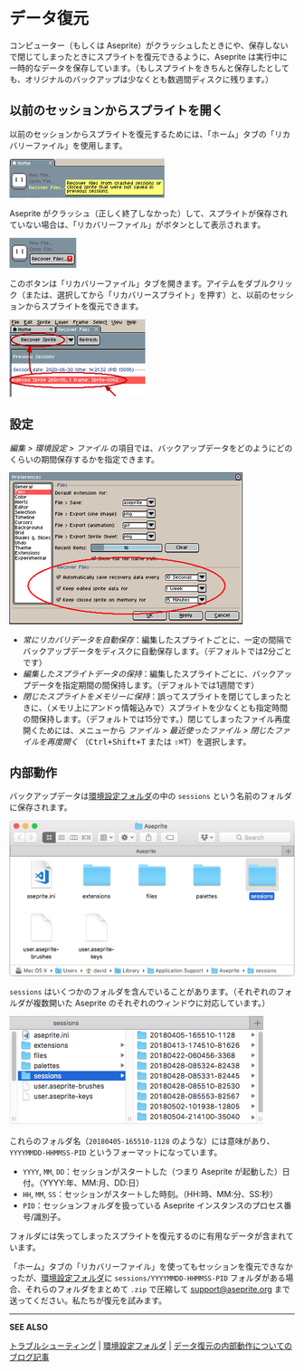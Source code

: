 # データ復元

コンピューター（もしくは Aseprite）がクラッシュしたときにや、保存しないで閉じてしまったときにスプライトを復元できるように、Aseprite は実行中に一時的なデータを保存しています。（もしスプライトをきちんと保存したとしても、オリジナルのバックアップは少なくとも数週間ディスクに残ります。）

## 以前のセッションからスプライトを開く

以前のセッションからスプライトを復元するためには、「ホーム」タブの「リカバリーファイル」を使用します。

<p><img src="./data-recovery/home-tab.png" alt="Home tab" class="x2" /></p>

Aseprite がクラッシュ（正しく終了しなかった）して、スプライトが保存されていない場合は、「リカバリーファイル」がボタンとして表示されます。

<p><img src="./data-recovery/home-tab-after-crash.png" alt="Home tab" class="x2" /></p>

このボタンは「リカバリーファイル」タブを開きます。アイテムをダブルクリック（または、選択してから「リカバリースプライト」を押す）と、以前のセッションからスプライトを復元できます。

<p><img src="./data-recovery/recover-files-tab.png" alt="Home tab" class="x2" /></p>

## 設定

*編集 > 環境設定 > ファイル* の項目では、バックアップデータをどのようにどのくらいの期間保存するかを指定できます。

![Data Recovery Preferences](data-recovery/recover-data-preferences.png)

* *常にリカバリデータを自動保存*：編集したスプライトごとに、一定の間隔でバックアップデータをディスクに自動保存します。（デフォルトでは2分ごとです）
* *編集したスプライトデータの保持*：編集したスプライトごとに、バックアップデータを指定期間の間保持します。（デフォルトでは1週間です）
* *閉じたスプライトをメモリーに保持*：誤ってスプライトを閉じてしまったときに、（メモリ上にアンドゥ情報込みで）スプライトを少なくとも指定時間の間保持します。（デフォルトでは15分です。）閉じてしまったファイル再度開くためには、メニューから *ファイル > 最近使ったファイル > 閉じたファイルを再度開く* （<kbd>Ctrl+Shift+T</kbd> または <kbd>⇧⌘T</kbd>）を選択します。

## 内部動作

バックアップデータは[環境設定フォルダ](preferences-folder.md)の中の `sessions` という名前のフォルダに保存されます。

![Sessions Folder](data-recovery/sessions-folder-focused.png)

`sessions` はいくつかのフォルダを含んでいることがあります。（それぞれのフォルダが複数開いた Aseprite のそれぞれのウィンドウに対応しています。）

![Inside Sessions Folder](data-recovery/in-sessions-folder.png)

これらのフォルダ名（`20180405-165510-1128` のような）には意味があり、`YYYYMMDD-HHMMSS-PID` というフォーマットになっています。

* `YYYY`, `MM`, `DD`：セッションがスタートした（つまり Aseprite が起動した）日付。（YYYY:年、MM:月、DD:日）
* `HH`, `MM`, `SS`：セッションがスタートした時刻。（HH:時、MM:分、SS:秒）
* `PID`：セッションフォルダを扱っている Aseprite インスタンスのプロセス番号/識別子。

フォルダには失ってしまったスプライトを復元するのに有用なデータが含まれています。

「ホーム」タブの「リカバリーファイル」を使ってもセッションを復元できなかったが、[環境設定フォルダ](preferences-folder.md)に `sessions/YYYYMMDD-HHMMSS-PID` フォルダがある場合、それらのフォルダをまとめて `.zip` で圧縮して [support@aseprite.org](mailto:support@aseprite.org) まで送ってください。私たちが復元を試みます。

---

**SEE ALSO**

[トラブルシューティング](troubleshooting.md) |
[環境設定フォルダ](preferences-folder.md) |
[データ復元の内部動作についてのブログ記事](https://dev.aseprite.org/2015/06/14/data-recovery/)

